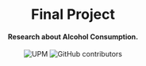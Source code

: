 <h1 align="center">Final Project</h1>
<h4 align="center">Research about Alcohol Consumption. </h4>

<p align="center">
  <img alt="UPM" src="https://img.shields.io/badge/EIT%20Digital-UPM-blue?style=flat-square">
  <img alt="GitHub contributors" src="https://img.shields.io/github/contributors/angeligareta/AlcoholConsumption?style=flat-square">
</p>
